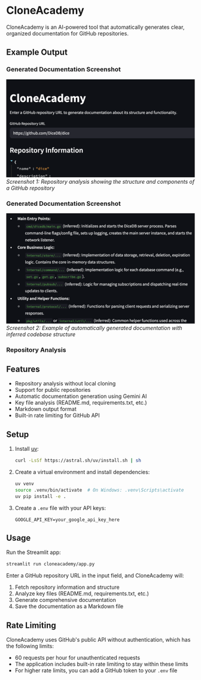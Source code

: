 # CloneAcademy

CloneAcademy is an AI-powered tool that automatically generates clear, organized documentation for GitHub repositories.

## Example Output


### Generated Documentation Screenshot

![Repository Analysis](docs/samples/1.png)
*Screenshot 1: Repository analysis showing the structure and components of a GitHub repository*

### Generated Documentation Screenshot

![Documentation Output](docs/samples/2.png)
*Screenshot 2: Example of automatically generated documentation with inferred codebase structure*

### Repository Analysis

## Features

- Repository analysis without local cloning
- Support for public repositories
- Automatic documentation generation using Gemini AI
- Key file analysis (README.md, requirements.txt, etc.)
- Markdown output format
- Built-in rate limiting for GitHub API

## Setup

1. Install [uv](https://github.com/astral-sh/uv):
   ```bash
   curl -LsSf https://astral.sh/uv/install.sh | sh
   ```

2. Create a virtual environment and install dependencies:
   ```bash
   uv venv
   source .venv/bin/activate  # On Windows: .venv\Scripts\activate
   uv pip install -e .
   ```

3. Create a `.env` file with your API keys:
   ```
   GOOGLE_API_KEY=your_google_api_key_here
   ```

## Usage

Run the Streamlit app:
```bash
streamlit run cloneacademy/app.py
```

Enter a GitHub repository URL in the input field, and CloneAcademy will:
1. Fetch repository information and structure
2. Analyze key files (README.md, requirements.txt, etc.)
3. Generate comprehensive documentation
4. Save the documentation as a Markdown file

## Rate Limiting

CloneAcademy uses GitHub's public API without authentication, which has the following limits:
- 60 requests per hour for unauthenticated requests
- The application includes built-in rate limiting to stay within these limits
- For higher rate limits, you can add a GitHub token to your `.env` file
